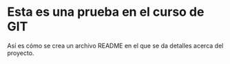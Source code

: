 # Esta es una prueba en el curso de GIT
Así es cómo se crea un archivo README en el que se da detalles acerca del proyecto.
